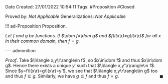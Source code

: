 <br />
<br />

Date Created: 27/01/2022 10:54:11
Tags: #Proposition #Closed 

Proved by: _Not Applicable_
Generalizations: _Not Applicable_

!!! ad-Proposition Proposition.

_Let $f$ and $g$ be functions. If $\dom f=\dom g$ and $f\l(x\r)=g\l(x\r)$ for all $x$ in their common domain, then $f=g$._

--- admonition

_Proof_. Take $\l\langle x,y\r\rangle\in f$, so $x\in\dom f$ and thus $x\in\dom g$. Hence there exists a unique $y'$ such that $\l\langle x,y'\r\rangle\in f$. Since $y=f\l(x\r)=g\l(x\r)=y'$, we see that $\l\langle x,y\r\rangle\in g$ too and thus $f\subseteq g$. Similarly, we have $g\subseteq f$ and thus $f=g$.<span style="float:right;">$\blacksquare$</span>
